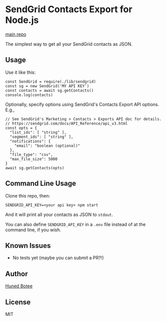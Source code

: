 # SendGrid Contacts Export for Node.js

[main repo](https://github.com/huned/nodejs-sendgrid-contacts-export)

The simplest way to get all your SendGrid contacts as JSON.

## Usage

Use it like this:

    const SendGrid = require(./lib/sendgrid)
    const sg = new SendGrid('MY API KEY')
    const contacts = await sg.getContacts()
    console.log(contacts)

Optionally, specify options using SendGrid's Contacts Export API options. E.g.,

    // See SendGrid's Marketing > Contacts > Exports API doc for details.
    // https://sendgrid.com/docs/API_Reference/api_v3.html
    const opts = {
      "list_ids": [ "string" ],
      "segment_ids": [ "string" ],
      "notifications": {
        "email": "boolean (optional)"
      },
      "file_type": "csv",
      "max_file_size": 5000
    }
    await sg.getContacts(opts)

## Command Line Usage

Clone this repo, then:

    SENDGRID_API_KEY=<your api key> npm start

And it will print all your contacts as JSON to `stdout`.

You can also define `SENDGRID_API_KEY` in a `.env` file instead of at the
command line, if you wish.

## Known Issues

* No tests yet (maybe you can submit a PR?!)

## Author

[Huned Botee](https://github.com/huned)

## License

MIT

